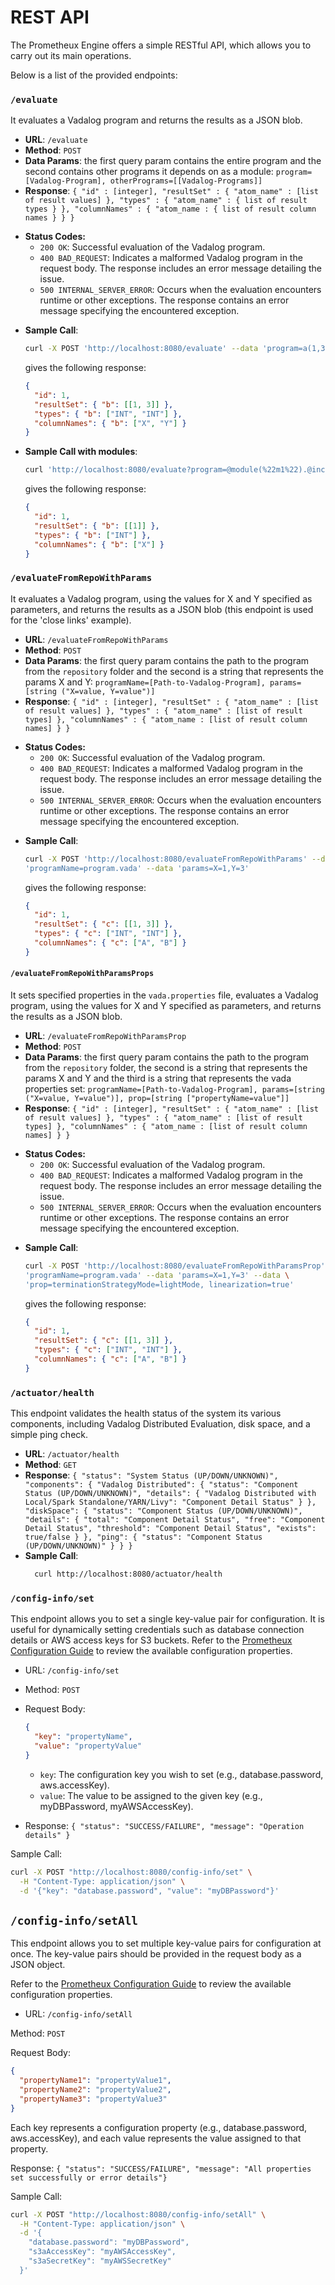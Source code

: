 # REST API

The Prometheux Engine offers a simple RESTful API, which allows you to carry out
its main operations.

Below is a list of the provided endpoints:

### `/evaluate`

It evaluates a Vadalog program and returns the results as a JSON blob.

- **URL**: `/evaluate`
- **Method**: `POST`
- **Data Params**: the first query param contains the entire program and the
  second contains other programs it depends on as a module:
  `program=[Vadalog-Program], otherPrograms=[[Vadalog-Programs]]`
- **Response**: `{ "id" : [integer], "resultSet" : { "atom_name" : [list of
result values] }, "types" : { "atom_name" : { list of result types } },
"columnNames" : { "atom_name : { list of result column names } } }`

* **Status Codes:**
  - `200 OK`: Successful evaluation of the Vadalog program.
  - `400 BAD_REQUEST`: Indicates a malformed Vadalog program in the request
    body. The response includes an error message detailing the issue.
  - `500 INTERNAL_SERVER_ERROR`: Occurs when the evaluation encounters runtime
    or other exceptions. The response contains an error message specifying the
    encountered exception.

- **Sample Call**:
  ```bash
  curl -X POST 'http://localhost:8080/evaluate' --data 'program=a(1,3).b(X,Y):-a(X,Y).@output("b").'
  ```
  gives the following response:
  ```json
  {
    "id": 1,
    "resultSet": { "b": [[1, 3]] },
    "types": { "b": ["INT", "INT"] },
    "columnNames": { "b": ["X", "Y"] }
  }
  ```
- **Sample Call with modules**:
  ```bash
  curl 'http://localhost:8080/evaluate?program=@module(%22m1%22).@include(%22m2%22).a(1).&otherPrograms=@module(%22m2%22).b(X):-a(X).@output(%22b%22).&modules=@module(%22m3%22).b(X):-a(X).@output(%22b%22).'
  ```
  gives the following response:
  ```json
  {
    "id": 1,
    "resultSet": { "b": [[1]] },
    "types": { "b": ["INT"] },
    "columnNames": { "b": ["X"] }
  }
  ```

### `/evaluateFromRepoWithParams`

It evaluates a Vadalog program, using the values for X and Y specified as
parameters, and returns the results as a JSON blob (this endpoint is used for
the 'close links' example).

- **URL**: `/evaluateFromRepoWithParams`
- **Method**: `POST`
- **Data Params**: the first query param contains the path to the program from
  the `repository` folder and the second is a string that represents the params
  X and Y: `programName=[Path-to-Vadalog-Program], params=[string ("X=value,
Y=value")]`
- **Response**: `{ "id" : [integer], "resultSet" : { "atom_name" : [list of
result values] }, "types" : { "atom_name" : [list of result types] },
"columnNames" : { "atom_name : [list of result column names] } }`

* **Status Codes:**
  - `200 OK`: Successful evaluation of the Vadalog program.
  - `400 BAD_REQUEST`: Indicates a malformed Vadalog program in the request
    body. The response includes an error message detailing the issue.
  - `500 INTERNAL_SERVER_ERROR`: Occurs when the evaluation encounters runtime
    or other exceptions. The response contains an error message specifying the
    encountered exception.

- **Sample Call**:

  ```bash
  curl -X POST 'http://localhost:8080/evaluateFromRepoWithParams' --data \
  'programName=program.vada' --data 'params=X=1,Y=3'
  ```

  gives the following response:

  ```json
  {
    "id": 1,
    "resultSet": { "c": [[1, 3]] },
    "types": { "c": ["INT", "INT"] },
    "columnNames": { "c": ["A", "B"] }
  }
  ```

#### `/evaluateFromRepoWithParamsProps`

It sets specified properties in the `vada.properties` file, evaluates a Vadalog
program, using the values for X and Y specified as parameters, and returns the
results as a JSON blob.

- **URL**: `/evaluateFromRepoWithParamsProp`
- **Method**: `POST`
- **Data Params**: the first query param contains the path to the program from
  the `repository` folder, the second is a string that represents the params X
  and Y and the third is a string that represents the vada properties set:
  `programName=[Path-to-Vadalog-Program], params=[string ("X=value, Y=value")],
prop=[string ["propertyName=value"]]`
- **Response**: `{ "id" : [integer], "resultSet" : { "atom_name" : [list of
result values] }, "types" : { "atom_name" : [list of result types] },
"columnNames" : { "atom_name : [list of result column names] } }`

* **Status Codes:**
  - `200 OK`: Successful evaluation of the Vadalog program.
  - `400 BAD_REQUEST`: Indicates a malformed Vadalog program in the request
    body. The response includes an error message detailing the issue.
  - `500 INTERNAL_SERVER_ERROR`: Occurs when the evaluation encounters runtime
    or other exceptions. The response contains an error message specifying the
    encountered exception.

- **Sample Call**:

  ```bash
  curl -X POST 'http://localhost:8080/evaluateFromRepoWithParamsProp' --data \
  'programName=program.vada' --data 'params=X=1,Y=3' --data \
  'prop=terminationStrategyMode=lightMode, linearization=true'
  ```

  gives the following response:

  ```json
  {
    "id": 1,
    "resultSet": { "c": [[1, 3]] },
    "types": { "c": ["INT", "INT"] },
    "columnNames": { "c": ["A", "B"] }
  }
  ```

### `/actuator/health`

This endpoint validates the health status of the system its various components,
including Vadalog Distributed Evaluation, disk space, and a simple ping check.

- **URL**: `/actuator/health`
- **Method**: `GET`
- **Response**: `{ "status": "System Status (UP/DOWN/UNKNOWN)", "components": {
"Vadalog Distributed": { "status": "Component Status (UP/DOWN/UNKNOWN)",
"details": { "Vadalog Distributed with Local/Spark Standalone/YARN/Livy":
  "Component Detail Status" } }, "diskSpace": { "status": "Component Status
    (UP/DOWN/UNKNOWN)", "details": { "total": "Component Detail Status",
    "free": "Component Detail Status", "threshold": "Component Detail Status",
      "exists": true/false } }, "ping": { "status": "Component Status
    (UP/DOWN/UNKNOWN)" } } } `
- **Sample Call**:
  ```bash
    curl http://localhost:8080/actuator/health
  ```

### `/config-info/set`
This endpoint allows you to set a single key-value pair for configuration. It is useful for dynamically setting credentials such as database connection details or AWS access keys for S3 buckets.
Refer to the [Prometheux Configuration Guide](../on-prem/03-configuring-prometheux.md) to review the available configuration properties.

- URL: `/config-info/set`

- Method: `POST`

- Request Body:
  ```json
  {
    "key": "propertyName",
    "value": "propertyValue"
  }
  ```
  - `key`: The configuration key you wish to set (e.g., database.password, aws.accessKey).
  - `value`: The value to be assigned to the given key (e.g., myDBPassword, myAWSAccessKey).
- Response: `{ "status": "SUCCESS/FAILURE", "message": "Operation details" }`

Sample Call:
```bash
curl -X POST "http://localhost:8080/config-info/set" \
  -H "Content-Type: application/json" \
  -d '{"key": "database.password", "value": "myDBPassword"}'
```

## `/config-info/setAll`
This endpoint allows you to set multiple key-value pairs for configuration at once. The key-value pairs should be provided in the request body as a JSON object.

Refer to the [Prometheux Configuration Guide](../on-prem/03-configuring-prometheux.md) to review the available configuration properties.

- URL: `/config-info/setAll`

Method: `POST`

Request Body:

```json
{
  "propertyName1": "propertyValue1",
  "propertyName2": "propertyValue2",
  "propertyName3": "propertyValue3"
}
```
Each key represents a configuration property (e.g., database.password, aws.accessKey), and each value represents the value assigned to that property.

Response: `{ "status": "SUCCESS/FAILURE", "message": "All properties set successfully or error details"}`

Sample Call:
```bash
curl -X POST "http://localhost:8080/config-info/setAll" \
  -H "Content-Type: application/json" \
  -d '{
    "database.password": "myDBPassword",
    "s3aAccessKey": "myAWSAccessKey",
    "s3aSecretKey": "myAWSSecretKey"
  }'
```